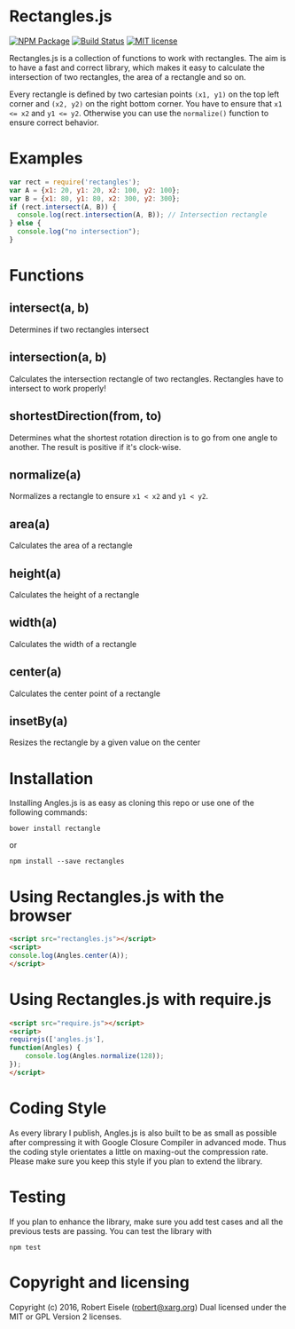 # Rectangles.js 

[![NPM Package](https://img.shields.io/npm/v/rectangles.svg?style=flat)](https://npmjs.org/package/rectangles "View this project on npm")
[![Build Status](https://travis-ci.org/infusion/Rectangles.js.svg)](https://travis-ci.org/infusion/Rectangles.js)
[![MIT license](http://img.shields.io/badge/license-MIT-brightgreen.svg)](http://opensource.org/licenses/MIT)


Rectangles.js is a collection of functions to work with rectangles. The aim is to have a fast and correct library, which makes it easy to calculate the intersection of two rectangles, the area of a rectangle and so on.

Every rectangle is defined by two cartesian points `(x1, y1)` on the top left corner and `(x2, y2)` on the right bottom corner. You have to ensure that `x1 <= x2` and `y1 <= y2`. Otherwise you can use the `normalize()` function to ensure correct behavior.

Examples
===

```javascript
var rect = require('rectangles');
var A = {x1: 20, y1: 20, x2: 100, y2: 100};
var B = {x1: 80, y1: 80, x2: 300, y2: 300};
if (rect.intersect(A, B)) {
  console.log(rect.intersection(A, B)); // Intersection rectangle
} else {
  console.log("no intersection");
}
```

Functions
===

intersect(a, b)
---
Determines if two rectangles intersect

intersection(a, b)
---
Calculates the intersection rectangle of two rectangles. Rectangles have to intersect to work properly!

shortestDirection(from, to)
---
Determines what the shortest rotation direction is to go from one angle to another. The result is positive if it's clock-wise.

normalize(a)
---
Normalizes a rectangle to ensure `x1 < x2` and `y1 < y2`.

area(a)
---
Calculates the area of a rectangle

height(a)
---
Calculates the height of a rectangle

width(a)
---
Calculates the width of a rectangle

center(a)
---
Calculates the center point of a rectangle

insetBy(a)
---
Resizes the rectangle by a given value on the center

Installation
===
Installing Angles.js is as easy as cloning this repo or use one of the following commands:

```
bower install rectangle
```
or

```
npm install --save rectangles
```


Using Rectangles.js with the browser
===
```html
<script src="rectangles.js"></script>
<script>
console.log(Angles.center(A));
</script>
```

Using Rectangles.js with require.js
===
```html
<script src="require.js"></script>
<script>
requirejs(['angles.js'],
function(Angles) {
    console.log(Angles.normalize(128));
});
</script>
```

Coding Style
===
As every library I publish, Angles.js is also built to be as small as possible after compressing it with Google Closure Compiler in advanced mode. Thus the coding style orientates a little on maxing-out the compression rate. Please make sure you keep this style if you plan to extend the library.

Testing
===
If you plan to enhance the library, make sure you add test cases and all the previous tests are passing. You can test the library with

```
npm test
```

Copyright and licensing
===
Copyright (c) 2016, Robert Eisele (robert@xarg.org)
Dual licensed under the MIT or GPL Version 2 licenses.
